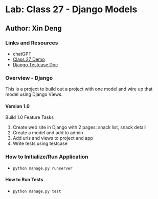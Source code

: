# Lab: Class 27 - Django Models

## Author: Xin Deng

### Links and Resources

- chatGPT
- [Class 27 Demo](https://github.com/codefellows/seattle-code-python-401d24/tree/main/class-27/demo)
- [Django Testcase Doc](https://docs.djangoproject.com/en/5.0/topics/testing/overview/)

### Overview - Django

This is a project to build out a project with one model and wire up that model using Django Views.

#### Version 1.0

Build 1.0 Feature Tasks

1. Create web site in Django with 2 pages: snack list, snack detail
2. Create a model and add to admin
3. Add urls and views to project and app
4. Write tests using testcase


### How to Initialize/Run Application

- `python manage.py runserver`

#### How to Run Tests

- `python manage.py test`
